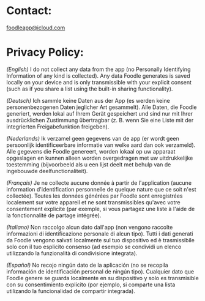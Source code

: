 # Contact:
<foodleapp@icloud.com>

# Privacy Policy:
*(English)* I do not collect any data from the app (no Personally Identifying Information of any kind is collected). Any data Foodle generates is saved locally on your device and is only transmissible with your explicit consent (such as if you share a list using the built-in sharing functionality).

*(Deutsch)* Ich sammle keine Daten aus der App (es werden keine personenbezogenen Daten jeglicher Art gesammelt). Alle Daten, die Foodle generiert, werden lokal auf Ihrem Gerät gespeichert und sind nur mit Ihrer ausdrücklichen Zustimmung übertragbar (z. B. wenn Sie eine Liste mit der integrierten Freigabefunktion freigeben).

*(Nederlands)* Ik verzamel geen gegevens van de app (er wordt geen persoonlijk identificeerbare informatie van welke aard dan ook verzameld). Alle gegevens die Foodle genereert, worden lokaal op uw apparaat opgeslagen en kunnen alleen worden overgedragen met uw uitdrukkelijke toestemming (bijvoorbeeld als u een lijst deelt met behulp van de ingebouwde deelfunctionaliteit).

*(Français)* Je ne collecte aucune donnée à partir de l'application (aucune information d'identification personnelle de quelque nature que ce soit n'est collectée). Toutes les données générées par Foodle sont enregistrées localement sur votre appareil et ne sont transmissibles qu'avec votre consentement explicite (par exemple, si vous partagez une liste à l'aide de la fonctionnalité de partage intégrée).

*(Italiano)* Non raccolgo alcun dato dall'app (non vengono raccolte informazioni di identificazione personale di alcun tipo). Tutti i dati generati da Foodle vengono salvati localmente sul tuo dispositivo ed è trasmissibile solo con il tuo esplicito consenso (ad esempio se condividi un elenco utilizzando la funzionalità di condivisione integrata).

*(Español)* No recojo ningún dato de la aplicación (no se recopila información de identificación personal de ningún tipo). Cualquier dato que Foodle genere se guarda localmente en su dispositivo y solo es transmisible con su consentimiento explícito (por ejemplo, si comparte una lista utilizando la funcionalidad de compartir integrada).

